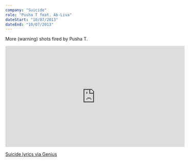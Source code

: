 ```yaml
---
company: "Suicide"
role: "Pusha T feat. Ab-Liva"
dateStart: "10/07/2013"
dateEnd: "10/07/2013"
---
```


More (warning) shots fired by Pusha T.

<iframe width="560" height="315" src="https://www.youtube.com/embed/P-9nMimalyU?si=K6Rb_rgoqyugMWb1" title="YouTube video player" loading="lazy" frameborder="0" allow="accelerometer; autoplay; clipboard-write; encrypted-media; gyroscope; picture-in-picture; web-share" referrerpolicy="strict-origin-when-cross-origin" allowfullscreen></iframe>

[Suicide lyrics via Genius](https://genius.com/Pusha-t-suicide-lyrics)